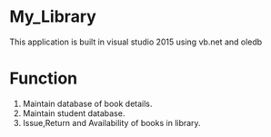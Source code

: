 # My_Library
This application is built in visual studio 2015 using vb.net and oledb
# Function
1. Maintain database of book details.
2. Maintain student database.
3. Issue,Return and Availability of books in library.
